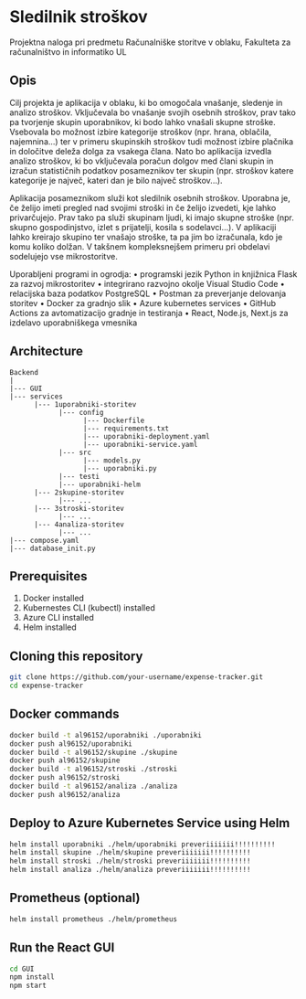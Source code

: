 # Sledilnik stroškov
Projektna naloga pri predmetu Računalniške storitve v oblaku, Fakulteta za računalništvo in informatiko UL

## Opis
Cilj projekta je aplikacija v oblaku, ki bo omogočala vnašanje, sledenje in analizo stroškov. Vključevala bo vnašanje svojih osebnih stroškov, prav tako pa tvorjenje skupin uporabnikov, ki bodo lahko vnašali skupne stroške. Vsebovala bo možnost izbire kategorije stroškov (npr. hrana, oblačila, najemnina...) ter v primeru skupinskih stroškov tudi možnost izbire plačnika in določitve deleža dolga za vsakega člana. Nato bo aplikacija izvedla analizo stroškov, ki bo vključevala poračun dolgov med člani skupin in izračun statističnih podatkov posameznikov ter skupin (npr. stroškov katere kategorije je največ, kateri dan je bilo največ stroškov...).

Aplikacija posameznikom služi kot sledilnik osebnih stroškov. Uporabna je, če želijo imeti pregled nad svojimi stroški in če želijo izvedeti, kje lahko privarčujejo. Prav tako pa služi skupinam ljudi, ki imajo skupne stroške (npr. skupno gospodinjstvo, izlet s prijatelji, kosila s sodelavci...). V aplikaciji lahko kreirajo skupino ter vnašajo stroške, ta pa jim bo izračunala, kdo je komu koliko dolžan. V takšnem kompleksnejšem primeru pri obdelavi sodelujejo vse mikrostoritve.

Uporabljeni programi in ogrodja:
• programski jezik Python in knjižnica Flask za razvoj mikrostoritev
• integrirano razvojno okolje Visual Studio Code
• relacijska baza podatkov PostgreSQL
• Postman za preverjanje delovanja storitev
• Docker za gradnjo slik
• Azure kubernetes services
• GitHub Actions za avtomatizacijo gradnje in testiranja
• React, Node.js, Next.js za izdelavo uporabniškega vmesnika

## Architecture
```
Backend
|
|--- GUI
|--- services
      |--- 1uporabniki-storitev
            |--- config
                  |--- Dockerfile
                  |--- requirements.txt
                  |--- uporabniki-deployment.yaml
                  |--- uporabniki-service.yaml
            |--- src
                  |--- models.py
                  |--- uporabniki.py
            |--- testi
            |--- uporabniki-helm
      |--- 2skupine-storitev
            |--- ...
      |--- 3stroski-storitev
            |--- ...
      |--- 4analiza-storitev
            |--- ...
|--- compose.yaml
|--- database_init.py
```

## Prerequisites
1. Docker installed
2. Kubernestes CLI (kubectl) installed
3. Azure CLI installed
4. Helm installed

## Cloning this repository
```bash
git clone https://github.com/your-username/expense-tracker.git
cd expense-tracker
```
## Docker commands
```bash
docker build -t al96152/uporabniki ./uporabniki
docker push al96152/uporabniki
docker build -t al96152/skupine ./skupine
docker push al96152/skupine
docker build -t al96152/stroski ./stroski
docker push al96152/stroski
docker build -t al96152/analiza ./analiza
docker push al96152/analiza
```
## Deploy to Azure Kubernetes Service using Helm
```bash
helm install uporabniki ./helm/uporabniki preveriiiiiii!!!!!!!!!!
helm install skupine ./helm/skupine preveriiiiiii!!!!!!!!!!
helm install stroski ./helm/stroski preveriiiiiii!!!!!!!!!!
helm install analiza ./helm/analiza preveriiiiiii!!!!!!!!!!
```
## Prometheus (optional)
```bash
helm install prometheus ./helm/prometheus
```

## Run the React GUI
```bash
cd GUI
npm install
npm start
```
